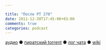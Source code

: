 ```yaml
---

title: "После РТ 270"
date: 2011-12-30T17:45:00+03:00
comments: true
categories: podcast
---
```

[аудио](http://cdn.radio-t.com/rt270post.mp3) ● [пиратский torrent](http://pirates.radio-t.com/torrents/rt270post.mp3.torrent) ● [лог чата](http://chat.radio-t.com/logs/radio-t-270.html) ● [wiki](http://wiki.radio-t.com/%D0%9F%D0%BE%D1%81%D0%BB%D0%B5_%D0%A0%D0%A2_270)<audio src="http://cdn.radio-t.com/rt270post.mp3" preload="none">
